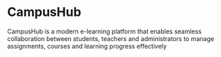 # CampusHub
CampusHub is a modern e-learning platform that enables seamless collaboration between students, teachers and administrators to manage assignments, courses and learning progress effectively
